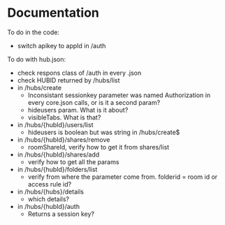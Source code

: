 Documentation
=============

To do in the code:
- switch apikey to appId in /auth

To do with hub.json:
- check respons class of /auth in every .json
- check HUBID returned by /hubs/list
- in /hubs/create 
  - Inconsistant sessionkey parameter was named Authorization in every core.json calls, or is it a second param?
  - hideusers param. What is it about?
  - visibleTabs. What is that?
- in /hubs/{hubId}/users/list
  - hideusers is boolean but was string in /hubs/create$
- in /hubs/{hubId}/shares/remove
  - roomShareId, verify how to get it from shares/list
- in /hubs/{hubId}/shares/add
  - verify how to get all the params
- in /hubs/{hubId}/folders/list
  - verify from where the parameter come from. folderid = room id or access rule id?
- in /hubs/{hubs}/details
  - which details?
- in /hubs/{hubId}/auth
  - Returns a session key?

